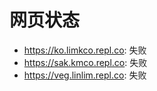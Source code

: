 # 网页状态
- https://ko.limkco.repl.co: 失败
- https://sak.kmco.repl.co: 失败
- https://veg.linlim.repl.co: 失败
